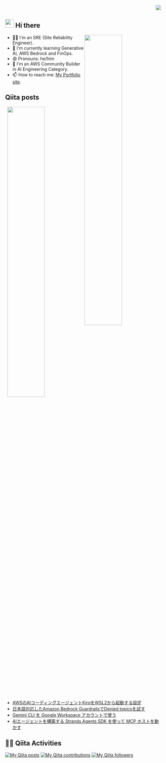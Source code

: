 <div align="right">
  <img src="https://komarev.com/ghpvc/?username=revsystem" />
</div>

## <img src="https://media.giphy.com/media/hvRJCLFzcasrR4ia7z/giphy.gif" width="28"> Hi there

<p><img align="right" width="49%" src="https://github-readme-stats.vercel.app/api?username=revsystem&theme=vue-dark&show_icons=true&locale=en&layout=compact" /></p>

- 🧑‍💻 I'm an SRE (Site Reliability Engineer).
- 🌱 I'm currently learning Generative AI, AWS Bedrock and FinOps.
- 😄 Pronouns: he/him
- 🔭 I'm an AWS Community Builder in AI Engineering Category.
- 📫 How to reach me: [My Portfolio site](https://rev-system.net).

## Qiita posts

<p><img align="right" width="49%" src="https://github-readme-stats.vercel.app/api/top-langs/?username=revsystem&theme=vue-dark&layout=compact" /></p>

<!-- BLOG-POST-LIST:START -->
- [AWSのAIコーディングエージェントKiroをWSL2から起動する設定](https://qiita.com/revsystem/items/cb0470f3a8de2a25d71a)
- [日本語対応したAmazon Bedrock GuardrailsでDenied topicsを試す](https://qiita.com/revsystem/items/3bb73cbe912b3ac18834)
- [Gemini CLI を Google Workspace アカウントで使う](https://qiita.com/revsystem/items/34e65c59f05f97357d71)
- [AIエージェントを構築する Strands Agents SDK を使って MCP ホストを動かす](https://qiita.com/revsystem/items/a0adbd3f3546dd5249ea)
<!-- BLOG-POST-LIST:END -->

## 🏃‍♀️ Qiita Activities

[![My Qiita posts](https://qiita-badge.apiapi.app/s/revsystem/posts.svg)](http://qiita.com/revsystem) [![My Qiita contributions](https://qiita-badge.apiapi.app/s/revsystem/contributions.svg)](http://qiita.com/revsystem) [![My Qiita followers](https://qiita-badge.apiapi.app/s/revsystem/followers.svg)](http://qiita.com/revsystem)
